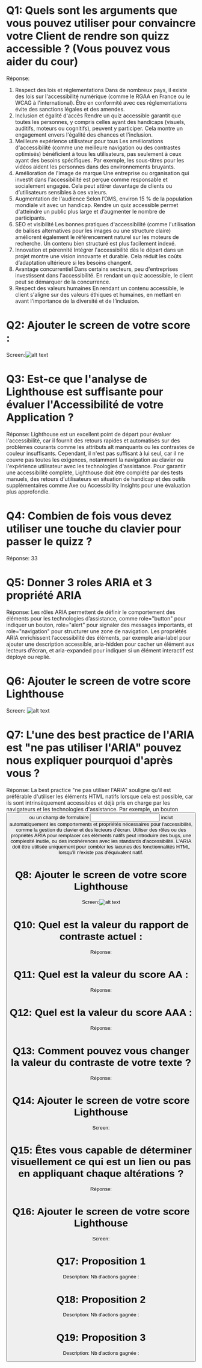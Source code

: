 # Q1: Quels sont les arguments que vous pouvez utiliser pour convaincre votre Client de rendre son quizz accessible ? (Vous pouvez vous aider du cour)
Réponse:
1. Respect des lois et réglementations
Dans de nombreux pays, il existe des lois sur l'accessibilité numérique (comme le RGAA en France ou le WCAG à l'international).
Être en conformité avec ces réglementations évite des sanctions légales et des amendes.
2. Inclusion et égalité d'accès
Rendre un quiz accessible garantit que toutes les personnes, y compris celles ayant des handicaps (visuels, auditifs, moteurs ou cognitifs), peuvent y participer.
Cela montre un engagement envers l'égalité des chances et l'inclusion.
3. Meilleure expérience utilisateur pour tous
Les améliorations d'accessibilité (comme une meilleure navigation ou des contrastes optimisés) bénéficient à tous les utilisateurs, pas seulement à ceux ayant des besoins spécifiques.
Par exemple, les sous-titres pour les vidéos aident les personnes dans des environnements bruyants.
4. Amélioration de l'image de marque
Une entreprise ou organisation qui investit dans l'accessibilité est perçue comme responsable et socialement engagée.
Cela peut attirer davantage de clients ou d’utilisateurs sensibles à ces valeurs.
5. Augmentation de l'audience
Selon l’OMS, environ 15 % de la population mondiale vit avec un handicap.
Rendre un quiz accessible permet d'atteindre un public plus large et d’augmenter le nombre de participants.
6. SEO et visibilité
Les bonnes pratiques d'accessibilité (comme l'utilisation de balises alternatives pour les images ou une structure claire) améliorent également le référencement naturel sur les moteurs de recherche.
Un contenu bien structuré est plus facilement indexé.
7. Innovation et pérennité
Intégrer l'accessibilité dès le départ dans un projet montre une vision innovante et durable.
Cela réduit les coûts d’adaptation ultérieure si les besoins changent.
8. Avantage concurrentiel
Dans certains secteurs, peu d'entreprises investissent dans l'accessibilité. En rendant un quiz accessible, le client peut se démarquer de la concurrence.
9. Respect des valeurs humaines
En rendant un contenu accessible, le client s'aligne sur des valeurs éthiques et humaines, en mettant en avant l'importance de la diversité et de l’inclusion.

# Q2: Ajouter le screen de votre score :
Screen:![alt text](image.png)

# Q3: Est-ce que l'analyse de Lighthouse est suffisante pour évaluer l'Accessibilité de votre Application ?
Réponse: Lighthouse est un excellent point de départ pour évaluer l'accessibilité, car il fournit des retours rapides et automatisés sur des problèmes courants comme les attributs alt manquants ou les contrastes de couleur insuffisants. Cependant, il n'est pas suffisant à lui seul, car il ne couvre pas toutes les exigences, notamment la navigation au clavier ou l'expérience utilisateur avec les technologies d'assistance. Pour garantir une accessibilité complète, Lighthouse doit être complété par des tests manuels, des retours d'utilisateurs en situation de handicap et des outils supplémentaires comme Axe ou Accessibility Insights pour une évaluation plus approfondie.

# Q4: Combien de fois vous devez utiliser une touche du clavier pour passer le quizz ?
Réponse: 33

# Q5: Donner 3 roles ARIA et 3 propriété ARIA
Réponse: Les rôles ARIA permettent de définir le comportement des éléments pour les technologies d’assistance, comme role="button" pour indiquer un bouton, role="alert" pour signaler des messages importants, et role="navigation" pour structurer une zone de navigation. Les propriétés ARIA enrichissent l’accessibilité des éléments, par exemple aria-label pour ajouter une description accessible, aria-hidden pour cacher un élément aux lecteurs d’écran, et aria-expanded pour indiquer si un élément interactif est déployé ou replié.

# Q6: Ajouter le screen de votre score Lighthouse
Screen: ![alt text](image-1.png)

# Q7: L'une des best practice de l'ARIA est "ne pas utiliser l'ARIA" pouvez nous expliquer pourquoi d'après vous ?
Réponse: La best practice "ne pas utiliser l'ARIA" souligne qu'il est préférable d'utiliser les éléments HTML natifs lorsque cela est possible, car ils sont intrinsèquement accessibles et déjà pris en charge par les navigateurs et les technologies d'assistance. Par exemple, un bouton <button> ou un champ de formulaire <input> inclut automatiquement les comportements et propriétés nécessaires pour l'accessibilité, comme la gestion du clavier et des lecteurs d’écran. Utiliser des rôles ou des propriétés ARIA pour remplacer ces éléments natifs peut introduire des bugs, une complexité inutile, ou des incohérences avec les standards d'accessibilité. L'ARIA doit être utilisée uniquement pour combler les lacunes des fonctionnalités HTML lorsqu'il n'existe pas d'équivalent natif.

# Q8: Ajouter le screen de votre score Lighthouse
Screen:![alt text](image-2.png)

# Q10: Quel est la valeur du rapport de contraste actuel :
Réponse:

# Q11: Quel est la valeur du score AA :
Réponse:

# Q12: Quel est la valeur du score AAA :
Réponse:

# Q13: Comment pouvez vous changer la valeur du contraste de votre texte ?
Réponse:

# Q14: Ajouter le screen de votre score Lighthouse
Screen:

# Q15: Êtes vous capable de déterminer visuellement ce qui est un lien ou pas en appliquant chaque altérations ?
Réponse:

# Q16: Ajouter le screen de votre score Lighthouse
Screen:

# Q17:  Proposition 1
Description:
Nb d'actions gagnée : 

# Q18:  Proposition 2
Description:
Nb d'actions gagnée : 

# Q19:  Proposition 3
Description:
Nb d'actions gagnée : 
